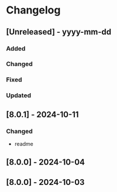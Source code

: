 # Changelog
## [Unreleased] - yyyy-mm-dd

### Added

### Changed

### Fixed

### Updated

## [8.0.1] - 2024-10-11


### Changed
- readme

## [8.0.0] - 2024-10-04


## [8.0.0] - 2024-10-03
